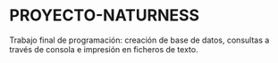 # PROYECTO-NATURNESS
Trabajo final de programación: creación de base de datos, consultas a través de consola e impresión en ficheros de texto.
